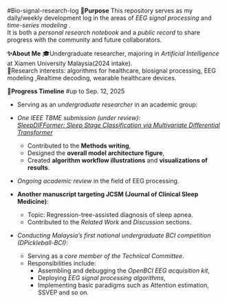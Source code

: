 #Bio-signal-research-log
**📌Purpose**
This repository serves as my daily/weekly development log in the areas of *EEG signal processing* and *time-series modeling* .  
It is both a *personal research notebook* and a *public record* to share progress with the community and future collaborators.

**✨About Me**
🎓Undergraduate researcher, majoring in *Artificial Intelligence* at Xiamen University Malaysia(2024 intake).  
🔬Research interests: algorithms for healthcare, biosignal processing, EEG modeling ,Realtime decoding, wearable healthcare devices.

**📅Progress Timeline**
#up to Sep. 12, 2025
- Serving as an *undergraduate researcher* in an academic group:
- *One IEEE TBME submission (under review)*:  
  *[SleepDIFFormer: Sleep Stage Classification via Multivariate Differential Transformer](https://arxiv.org/abs/2508.15215)*  
  - Contributed to the **Methods writing**,  
  - Designed the **overall model architecture figure**,  
  - Created **algorithm workflow illustrations** and **visualizations of results**.
    
- *Ongoing academic review* in the field of EEG processing.
  
- **Another manuscript targeting JCSM (Journal of Clinical Sleep Medicine)**:  
  - Topic: Regression-tree-assisted diagnosis of sleep apnea.  
  - Contributed to the *Related Work* and *Discussion* sections.
    
- *Conducting Malaysia’s first national undergraduate BCI competition (DPickleball-BCI)*:  
  - Serving as a *core member of the Technical Committee*.  
  - Responsibilities include:  
    - Assembling and debugging the *OpenBCI EEG acquisition kit*,  
    - Deploying *EEG signal processing algorithms*,  
    - Implementing basic paradigms such as Attention estimation, SSVEP and so on.
